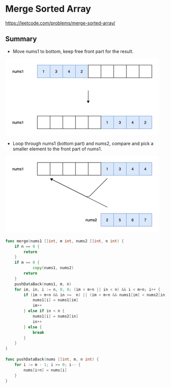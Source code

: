 # Merge Sorted Array

https://leetcode.com/problems/merge-sorted-array/

## Summary

 - Move nums1 to bottom, keep free front part for the result.

![enter image description here](https://raw.githubusercontent.com/ledongthuc/notes/master/leetcode/merge-sorted-array/MergeSortedArray-push%20data%20back.png)

 - Loop through nums1 (bottom part) and nums2, compare and pick a smaller element to the front part of nums1.
 
 ![enter image description here](https://raw.githubusercontent.com/ledongthuc/notes/master/leetcode/merge-sorted-array/MergeSortedArray-merge.png)


```go
func merge(nums1 []int, m int, nums2 []int, n int) {
	if n == 0 {
		return
	}
	if m == 0 {
	        copy(nums1, nums2)
		return
	}
	pushDataBack(nums1, m, n)
	for im, in, i := n, 0, 0; (im < m+n || in < n) && i < m+n; i++ {
		if (im < m+n && in >=  n) || (im < m+n && nums1[im] < nums2[in]) {
			nums1[i] = nums1[im]
			im++
		} else if in < n {
			nums1[i] = nums2[in]
			in++
		} else {
			break
		}
	}
}

func pushDataBack(nums []int, m, n int) {
	for i := m - 1; i >= 0; i-- {
		nums[i+n] = nums[i]
	}
}
```
